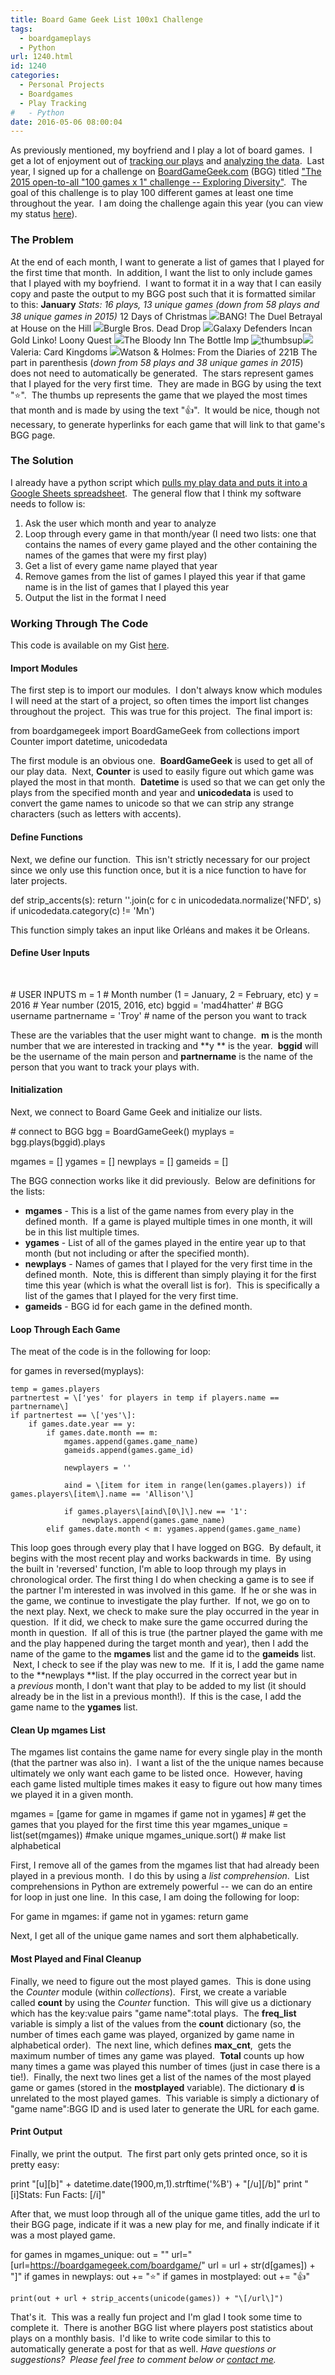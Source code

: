 ```yaml
---
title: Board Game Geek List 100x1 Challenge
tags:
  - boardgameplays
  - Python
url: 1240.html
id: 1240
categories:
  - Personal Projects
  - Boardgames
  - Play Tracking
#   - Python
date: 2016-05-06 08:00:04
---
```


As previously mentioned, my boyfriend and I play a lot of board games.  I get a lot of enjoyment out of [tracking our plays](/tracking-boardgame-plays-part-1-pulling-board-game-plays-from-bgg-to-google-sheets/) and [analyzing the data](/tracking-board-game-plays-part-2-results/).  Last year, I signed up for a challenge on [BoardGameGeek.com](http://www.boardgamegeek.com) (BGG) titled ["The 2015 open-to-all "100 games x 1" challenge -- Exploring Diversity"](https://boardgamegeek.com/geeklist/183812/item/4304340#item4304340).  The goal of this challenge is to play 100 different games at least one time throughout the year.  I am doing the challenge again this year (you can view my status [here](https://boardgamegeek.com/geeklist/201514/item/4608920#item4608920)).

### The Problem

At the end of each month, I want to generate a list of games that I played for the first time that month.  In addition, I want the list to only include games that I played with my boyfriend.  I want to format it in a way that I can easily copy and paste the output to my BGG post such that it is formatted similar to this: **January** _Stats: 16 plays, 13 unique games (down from 58 plays and 38 unique games in 2015)_ 12 Days of Christmas ![](https://cf.geekdo-static.com/images/star_yellow.gif)BANG! The Duel Betrayal at House on the Hill ![](https://cf.geekdo-static.com/images/star_yellow.gif)Burgle Bros. Dead Drop ![](https://cf.geekdo-static.com/images/star_yellow.gif)Galaxy Defenders Incan Gold Linko! Loony Quest ![](https://cf.geekdo-static.com/images/star_yellow.gif)The Bloody Inn The Bottle Imp ![thumbsup](https://cf.geekdo-static.com/images/thumbs-up.gif)![](https://cf.geekdo-static.com/images/star_yellow.gif)Valeria: Card Kingdoms ![](https://cf.geekdo-static.com/images/star_yellow.gif)Watson & Holmes: From the Diaries of 221B The part in parenthesis (_down from 58 plays and 38 unique games in 2015_) does not need to automatically be generated.  The stars represent games that I played for the very first time.  They are made in BGG by using the text ":star:".  The thumbs up represents the game that we played the most times that month and is made by using the text ":thumbsup:".  It would be nice, though not necessary, to generate hyperlinks for each game that will link to that game's BGG page.

### The Solution

I already have a python script which [pulls my play data and puts it into a Google Sheets spreadsheet](/tracking-boardgame-plays-part-1-pulling-board-game-plays-from-bgg-to-google-sheets/).  The general flow that I think my software needs to follow is:

1.  Ask the user which month and year to analyze
2.  Loop through every game in that month/year (I need two lists: one that contains the names of every game played and the other containing the names of the games that were my first play)
3.  Get a list of every game name played that year
4.  Remove games from the list of games I played this year if that game name is in the list of games that I played this year
5.  Output the list in the format I need

### Working Through The Code

This code is available on my Gist [here](https://gist.github.com/allisontharp/61cebfb59f0c1730db038ea7d5ae5681).

#### Import Modules

The first step is to import our modules.  I don't always know which modules I will need at the start of a project, so often times the import list changes throughout the project.  This was true for this project.  The final import is:  

from boardgamegeek import BoardGameGeek
from collections import Counter
import datetime, unicodedata

The first module is an obvious one.  **BoardGameGeek** is used to get all of our play data.  Next, **Counter** is used to easily figure out which game was played the most in that month.  **Datetime** is used so that we can get only the plays from the specified month and year and **unicodedata** is used to convert the game names to unicode so that we can strip any strange characters (such as letters with accents).

#### Define Functions

Next, we define our function.  This isn't strictly necessary for our project since we only use this function once, but it is a nice function to have for later projects.  

def strip_accents(s):
    return ''.join(c for c in unicodedata.normalize('NFD', s)
                  if unicodedata.category(c) != 'Mn')

This function simply takes an input like Orléans and makes it be Orleans.

#### Define User Inputs

 

\# USER INPUTS
m = 1       # Month number (1 = January, 2 = February, etc)
y = 2016    # Year number (2015, 2016, etc)
bggid = 'mad4hatter'    # BGG username
partnername = 'Troy'        # name of the person you want to track

These are the variables that the user might want to change.  **m** is the month number that we are interested in tracking and **y ** is the year.  **bggid** will be the username of the main person and **partnername** is the name of the person that you want to track your plays with.

#### Initialization

Next, we connect to Board Game Geek and initialize our lists.  

\# connect to BGG
bgg = BoardGameGeek()
myplays = bgg.plays(bggid).plays


     
mgames = \[\]
ygames = \[\]
newplays = \[\]
gameids = \[\]

The BGG connection works like it did previously.  Below are definitions for the lists:

*   **mgames** \- This is a list of the game names from every play in the defined month.  If a game is played multiple times in one month, it will be in this list multiple times.
*   **ygames** \- List of all of the games played in the entire year up to that month (but not including or after the specified month).
*   **newplays** \- Names of games that I played for the very first time in the defined month.  Note, this is different than simply playing it for the first time this year (which is what the overall list is for).  This is specifically a list of the games that I played for the very first time.
*   **gameids** \- BGG id for each game in the defined month.

#### Loop Through Each Game

The meat of the code is in the following for loop:  

for games in reversed(myplays):

    temp = games.players
    partnertest = \['yes' for players in temp if players.name == partnername\]
    if partnertest == \['yes'\]:        
        if games.date.year == y:
            if games.date.month == m:  
                mgames.append(games.game_name)
                gameids.append(games.game_id)
                
                newplayers = ''
                
                aind = \[item for item in range(len(games.players)) if games.players\[item\].name == 'Allison'\]

                if games.players\[aind\[0\]\].new == '1':
                    newplays.append(games.game_name)
            elif games.date.month < m: ygames.append(games.game_name)

This loop goes through every play that I have logged on BGG.  By default, it begins with the most recent play and works backwards in time.  By using the built in 'reversed' function, I'm able to loop through my plays in chronological order. The first thing I do when checking a game is to see if the partner I'm interested in was involved in this game.  If he or she was in the game, we continue to investigate the play further.  If not, we go on to the next play. Next, we check to make sure the play occurred in the year in question.  If it did, we check to make sure the game occurred during the month in question.  If all of this is true (the partner played the game with me and the play happened during the target month and year), then I add the name of the game to the **mgames** list and the game id to the **gameids** list.  Next, I check to see if the play was new to me.  If it is, I add the game name to the **newplays **list. If the play occurred in the correct year but in a _previous_ month, I don't want that play to be added to my list (it should already be in the list in a previous month!).  If this is the case, I add the game name to the **ygames** list.

#### Clean Up **mgames List**

The mgames list contains the game name for every single play in the month (that the partner was also in).  I want a list of the the unique names because ultimately we only want each game to be listed once.  However, having each game listed multiple times makes it easy to figure out how many times we played it in a given month.

mgames = \[game for game in mgames if game not in ygames\] # get the games that you played for the first time this year
mgames_unique = list(set(mgames)) #make unique
mgames_unique.sort() # make list alphabetical

First, I remove all of the games from the mgames list that had already been played in a previous month.  I do this by using a _list comprehension_.  List comprehensions in Python are extremely powerful -- we can do an entire for loop in just one line.  In this case, I am doing the following for loop:

For game in mgames:
    if game not in ygames:
        return game

Next, I get all of the unique game names and sort them alphabetically.

#### Most Played and Final Cleanup

Finally, we need to figure out the most played games.  This is done using the _Counter_ module (within _collections_).  First, we create a variable called **count** by using the _Counter_ function.  This will give us a dictionary which has the key:value pairs "game name":total plays.  The **freq_list** variable is simply a list of the values from the **count** dictionary (so, the number of times each game was played, organized by game name in alphabetical order).  The next line, which defines **max_cnt**,  gets the maximum number of times any game was played.  **Total** counts up how many times a game was played this number of times (just in case there is a tie!).  Finally, the next two lines get a list of the names of the most played game or games (stored in the **mostplayed** variable). The dictionary **d** is unrelated to the most played games.  This variable is simply a dictionary of "game name":BGG ID and is used later to generate the URL for each game.

#### Print Output

Finally, we print the output.  The first part only gets printed once, so it is pretty easy:

print "\[u\]\[b\]" + datetime.date(1900,m,1).strftime('%B') + "\[/u\]\[/b\]"
print "\[i\]Stats:      Fun Facts: \[/i\]"

After that, we must loop through all of the unique game titles, add the url to their BGG page, indicate if it was a new play for me, and finally indicate if it was a most played game.

for games in mgames_unique:
    out = ""
    url="\[url=https://boardgamegeek.com/boardgame/"
    url = url + str(d\[games\]) + "\]"
    if games in newplays:
        out += ":star:"
    if games in mostplayed:
        out += ":thumbsup:"
        
    print(out + url + strip_accents(unicode(games)) + "\[/url\]")

That's it.  This was a really fun project and I'm glad I took some time to complete it.  There is another BGG list where players post statistics about plays on a monthly basis.  I'd like to write code similar to this to automatically generate a post for that as well. _Have questions or suggestions?  Please feel free to comment below or [contact me](/contact/)._